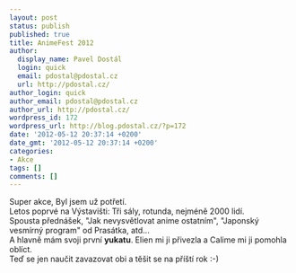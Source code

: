 ```yaml
---
layout: post
status: publish
published: true
title: AnimeFest 2012
author:
  display_name: Pavel Dostál
  login: quick
  email: pdostal@pdostal.cz
  url: http://pdostal.cz/
author_login: quick
author_email: pdostal@pdostal.cz
author_url: http://pdostal.cz/
wordpress_id: 172
wordpress_url: http://blog.pdostal.cz/?p=172
date: '2012-05-12 20:37:14 +0200'
date_gmt: '2012-05-12 20:37:14 +0200'
categories:
- Akce
tags: []
comments: []
---
```

<p>Super akce, Byl jsem už potřetí.<br />
Letos poprvé na Výstavišti: Tři sály, rotunda, nejméně 2000 lidí.<br />
Spousta přednášek, "Jak nevysvětlovat anime ostatním", "Japonský vesmírný program" od Prasátka, atd...<br />
A hlavně mám svoji první <strong>yukatu</strong>. Elien mi ji přivezla a Calime mi ji pomohla oblíct.<br />
Teď se jen naučit zavazovat obi a těšit se na příští rok :-)</p>
